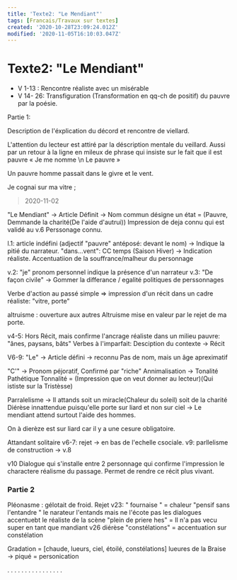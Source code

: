 ```yaml
---
title: 'Texte2: "Le Mendiant"'
tags: [Francais/Travaux sur textes]
created: '2020-10-28T23:09:24.012Z'
modified: '2020-11-05T16:10:03.047Z'
---
```


# Texte2: "Le Mendiant"

- V 1-13 : Rencontre réaliste avec un misérable
- V 14- 26: Transfiguration (Transformation en qq-ch de positif) du pauvre par la poésie.

Partie 1: 

Description de l'éxplication du décord et rencontre de viellard. 

L'attention du lecteur est attiré par la déscription mentale du veillard. 
Aussi par un retour à la ligne en mileux de phrase qui insiste sur le fait que il est pauvre « Je me nomme \n Le pauvre » 

Un pauvre homme passait dans le givre et le vent.

Je cognai sur ma vitre ;


> 2020-11-02

"Le Mendiant"
-> Article Définit
-> Nom commun désigne un état = (Pauvre, Demmande la charité(De l'aide d'autrui))
Impression de deja connu qui est validé au v.6 Perssonage connu.

l.1: article indéfini (adjectif "pauvre" antéposé: devant le nom) -> Indique la pitié du narrateur.
"dans...vent": CC temps (Saison Hiver) -> Indication réaliste.
Accentuatiion de la souffrance/malheur du personnage

v.2: "je" pronom personnel indique la présence d'un narrateur
v.3: "De façon civile" -> Gommer la differance / egalité politiques de perssonnages

Verbe d'action au passé simple => impression d'un récit dans un cadre réaliste: "vitre, porte"

altruisme : ouverture aux autres
Altruisme mise en valeur par le rejet de ma porte.

v4-5: Hors Récit, mais confirme l'ancrage réaliste dans un milieu pauvre: "ânes, paysans, bâts"
Verbes à l'imparfait: Desciption du contexte -> Récit

V6-9: "Le" -> Article défini -> reconnu
Pas de nom, mais un âge apreximatif

"C'" -> Pronom péjoratif, Confirmé par "riche" Annimalisation -> Tonalité Pathétique Tonnalité = (Impression que on veut donner au lecteur)(Qui ististe sur la Tristèsse) 

Parralelisme -> Il attands soit un miracle(Chaleur du soleil) soit de la charité 
Diérèse innattendue puisqu'elle porte sur liard et non sur ciel -> Le mendiant attend surtout l'aide des hommes. 

On à dierèze est sur liard car il y a une cesure obligatoire.

Attandant solitaire 
v6-7: rejet -> en bas de l'echelle csociale.
v9: parllelisme de construction -> v.8

v10 Dialogue qui s'installe entre 2 personnage qui confirme l'impression le charactere réalisme du passage. Permet de rendre ce récit plus vivant.

### Partie 2

Pléonasme : gélotait de froid.
Rejet v23: 
" fournaise " = chaleur
"pensif sans l'entandre " le narateur l'entands mais ne l'écote pas les dialogues accentuebt le réaliste de la scène
"plein de priere hes" = Il n'a pas vecu super en tant que mandiant
v26 diérèse "constélations" = accentuation sur constélation  

Gradation = [chaude, lueurs, ciel, étoilé, constélations]
lueures de la Braise -> piqué = personication


.
.
.
.
.
.
.
.
.
.
.
.
.
.
.
.
